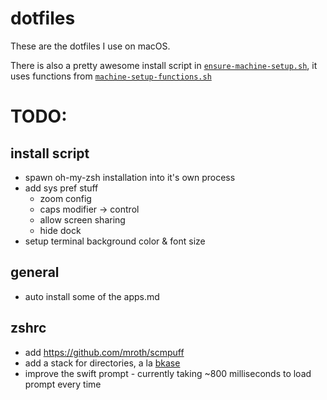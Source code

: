 # dotfiles

These are the dotfiles I use on macOS.

There is also a pretty awesome install script in [`ensure-machine-setup.sh`](https://github.com/AndrewSB/dotfiles/blob/master/machine-setup-functions.sh), it uses functions from [`machine-setup-functions.sh`](https://github.com/AndrewSB/dotfiles/blob/master/ensure-machine-setup.sh)

# TODO:

## install script
- spawn oh-my-zsh installation into it's own process
- add sys pref stuff
	- zoom config
	- caps modifier -> control 
	- allow screen sharing
	- hide dock
- setup terminal background color & font size

## general
- auto install some of the apps.md

## zshrc
- add https://github.com/mroth/scmpuff
- add a stack for directories, a la [bkase](https://github.com/bkase/dotfiles/blob/master/.zshrc#L88)
- improve the swift prompt - currently taking ~800 milliseconds to load prompt every time
